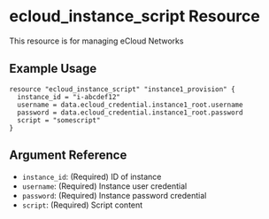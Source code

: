 # ecloud_instance_script Resource

This resource is for managing eCloud Networks

## Example Usage

```hcl
resource "ecloud_instance_script" "instance1_provision" {
  instance_id = "i-abcdef12"
  username = data.ecloud_credential.instance1_root.username
  password = data.ecloud_credential.instance1_root.password
  script = "somescript"
}
```

## Argument Reference

- `instance_id`: (Required) ID of instance
- `username`: (Required) Instance user credential
- `password`: (Required) Instance password credential
- `script`: (Required) Script content